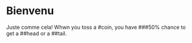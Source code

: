 # Bienvenu
Juste comme cela!
Whwn you toss a #coin, you have ###50% chance to get a ##head or a ##tail.

